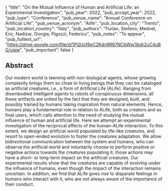 {
  "title": "On the Mutual Influence of Human and Artificial Life: an Experimental Investigation",
  "pub_year": 2022,
  "pub_accept_year": 2022,
  "pub_type": "Conference",
  "pub_venue_name": "Annual Conference on Artificial Life",
  "pub_venue_acronym": "Alife",
  "pub_location_city": "Trento",
  "pub_location_country": "Italy",
  "pub_authors": "Furlan, Stefano; Medvet, Eric; Nadizar, Giorgia; Pigozzi, Federico",
  "pub_notes": "To appear",
  "pub_fulltext_url": "https://drive.google.com/file/d/1PQUzf6eC2Kdn9R67NCbWw3bdr2uC4uBG/view",
  "pub_important": false
}

## Abstract
Our modern world is teeming with non-biological agents, whose growing complexity brings them so close to living beings that they can be cataloged as artificial creatures, i.e., a form of Artificial Life (ALife). Ranging from disembodied intelligent agents to robots of conspicuous dimensions, all these artifacts are united by the fact that they are designed, built, and possibly trained by humans taking inspiration from natural elements. Hence, humans play a fundamental role in relation to ALife, both as creators and as final users, which calls attention to the need of studying the mutual influence of human and artificial life. Here we attempt an experimental investigation of the reciprocal effects of the human-ALife interaction. To this extent, we design an artificial world populated by life-like creatures, and resort to open-ended evolution to foster the creatures adaptation. We allow bidirectional communication between the system and humans, who can observe the artificial world and voluntarily choose to perform positive or negative actions towards the creatures populating it; those actions may have a short- or long-term impact on the artificial creatures. Our experimental results show that the creatures are capable of evolving under the influence of humans, even though the impact of the interaction remains uncertain. In addition, we find that ALife gives rise to disparate feelings in humans who interact with it, who are not always aware of the importance of their conduct.
